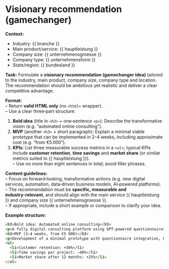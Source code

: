 # Visionary recommendation (gamechanger)

**Context:**
- Industry: {{ branche }}
- Main product/service: {{ hauptleistung }}
- Company size: {{ unternehmensgroesse }}
- Company type: {{ unternehmensform }}
- State/region: {{ bundesland }}

**Task:**
Formulate a **visionary recommendation (gamechanger idea)** tailored to the industry, main product, company size, company type and location. The recommendation should be ambitious yet realistic and deliver a clear competitive advantage.

**Format:**  
– Return **valid HTML only** (no `<html>` wrapper).  
– Use a clear three‑part structure:  
  1. **Bold idea** (title in `<h3>` + one‑sentence `<p>`): Describe the transformative vision (e.g. “automated online consulting”).  
  2. **MVP** (another `<h3>` + short paragraph): Explain a minimal viable prototype that can be implemented in 2–4 weeks, including approximate cost (e.g. “from €5 000”).  
  3. **KPIs**: List three measurable success metrics in a `<ul>`; typical KPIs include **customer retention**, **time savings** and **market share** (or similar metrics suited to {{ hauptleistung }}).  
– Use no more than eight sentences in total; avoid filler phrases.

**Content guidelines:**  
– Focus on forward‑looking, transformative actions (e.g. new digital services, automation, data‑driven business models, AI‑powered platforms).  
– The recommendation must be **specific, measurable and industry‑relevant**, and should align with the main service {{ hauptleistung }} and company size {{ unternehmensgroesse }}.  
– If appropriate, include a short example or comparison to clarify your idea.

**Example structure:**
```html
<h3>Bold idea: Automated online consulting</h3>
<p>A fully digital consulting platform using GPT‑powered questionnaires provides real‑time advice to clients.</p>
<h3>MVP (2–4 weeks, from €5 000)</h3>
<p>Development of a minimal prototype with questionnaire integration, GPT evaluation and a simple web interface.</p>
<ul>
  <li>Customer retention: +30%</li>
  <li>Time savings per project: −40%</li>
  <li>Market share after 12 months: +25%</li>
</ul>
```